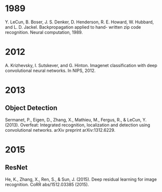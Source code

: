 # 1989

Y. LeCun, B. Boser, J. S. Denker, D. Henderson, R. E. Howard, W. Hubbard, and L. D. Jackel. Backpropagation applied to hand- written zip code recognition. Neural computation, 1989.

# 2012

A. Krizhevsky, I. Sutskever, and G. Hinton. Imagenet classification with deep convolutional neural networks. In NIPS, 2012.

# 2013

## Object Detection

Sermanet, P., Eigen, D., Zhang, X., Mathieu, M., Fergus, R., & LeCun, Y. (2013). Overfeat: Integrated recognition, localization and detection using convolutional networks. arXiv preprint arXiv:1312.6229.

# 2015

## ResNet

He, K., Zhang, X., Ren, S., & Sun, J. (2015). Deep residual learning for image recognition. CoRR abs/1512.03385 (2015).


